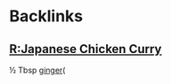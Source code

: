 
# Backlinks
## [R:Japanese Chicken Curry](<R:Japanese Chicken Curry.md>)
½ Tbsp [ginger](<ginger.md>)(

